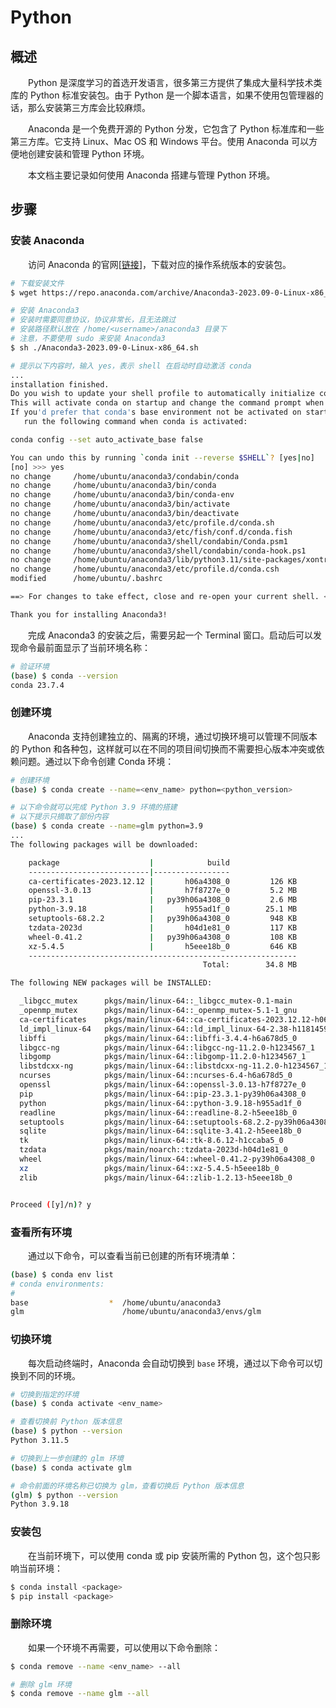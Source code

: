 # Python
## 概述
&emsp;&emsp;Python 是深度学习的首选开发语言，很多第三方提供了集成大量科学技术类库的 Python 标准安装包。由于 Python 是一个脚本语言，如果不使用包管理器的话，那么安装第三方库会比较麻烦。

&emsp;&emsp;Anaconda 是一个免费开源的 Python 分发，它包含了 Python 标准库和一些第三方库。它支持 Linux、Mac OS 和 Windows 平台。使用 Anaconda 可以方便地创建安装和管理 Python 环境。

&emsp;&emsp;本文档主要记录如何使用 Anaconda 搭建与管理 Python 环境。

## 步骤
### 安装 Anaconda
&emsp;&emsp;访问 Anaconda 的官网[[链接](https://www.anaconda.com/download#downloads)]，下载对应的操作系统版本的安装包。

```bash
# 下载安装文件
$ wget https://repo.anaconda.com/archive/Anaconda3-2023.09-0-Linux-x86_64.sh

# 安装 Anaconda3
# 安装时需要同意协议，协议非常长，且无法跳过
# 安装路径默认放在 /home/<username>/anaconda3 目录下
# 注意，不要使用 sudo 来安装 Anaconda3
$ sh ./Anaconda3-2023.09-0-Linux-x86_64.sh

# 提示以下内容时，输入 yes，表示 shell 在启动时自动激活 conda
...
installation finished.
Do you wish to update your shell profile to automatically initialize conda?
This will activate conda on startup and change the command prompt when activated.
If you'd prefer that conda's base environment not be activated on startup,
   run the following command when conda is activated:

conda config --set auto_activate_base false

You can undo this by running `conda init --reverse $SHELL`? [yes|no]
[no] >>> yes
no change     /home/ubuntu/anaconda3/condabin/conda
no change     /home/ubuntu/anaconda3/bin/conda
no change     /home/ubuntu/anaconda3/bin/conda-env
no change     /home/ubuntu/anaconda3/bin/activate
no change     /home/ubuntu/anaconda3/bin/deactivate
no change     /home/ubuntu/anaconda3/etc/profile.d/conda.sh
no change     /home/ubuntu/anaconda3/etc/fish/conf.d/conda.fish
no change     /home/ubuntu/anaconda3/shell/condabin/Conda.psm1
no change     /home/ubuntu/anaconda3/shell/condabin/conda-hook.ps1
no change     /home/ubuntu/anaconda3/lib/python3.11/site-packages/xontrib/conda.xsh
no change     /home/ubuntu/anaconda3/etc/profile.d/conda.csh
modified      /home/ubuntu/.bashrc

==> For changes to take effect, close and re-open your current shell. <==

Thank you for installing Anaconda3!
```

&emsp;&emsp;完成 Anaconda3 的安装之后，需要另起一个 Terminal 窗口。启动后可以发现命令最前面显示了当前环境名称：

```bash
# 验证环境
(base) $ conda --version
conda 23.7.4
```

### 创建环境
&emsp;&emsp;Anaconda 支持创建独立的、隔离的环境，通过切换环境可以管理不同版本的 Python 和各种包，这样就可以在不同的项目间切换而不需要担心版本冲突或依赖问题。通过以下命令创建 Conda 环境：

```bash
# 创建环境
(base) $ conda create --name=<env_name> python=<python_version>

# 以下命令就可以完成 Python 3.9 环境的搭建
# 以下提示只摘取了部份内容
(base) $ conda create --name=glm python=3.9
...
The following packages will be downloaded:

    package                    |            build
    ---------------------------|-----------------
    ca-certificates-2023.12.12 |       h06a4308_0         126 KB
    openssl-3.0.13             |       h7f8727e_0         5.2 MB
    pip-23.3.1                 |   py39h06a4308_0         2.6 MB
    python-3.9.18              |       h955ad1f_0        25.1 MB
    setuptools-68.2.2          |   py39h06a4308_0         948 KB
    tzdata-2023d               |       h04d1e81_0         117 KB
    wheel-0.41.2               |   py39h06a4308_0         108 KB
    xz-5.4.5                   |       h5eee18b_0         646 KB
    ------------------------------------------------------------
                                           Total:        34.8 MB

The following NEW packages will be INSTALLED:

  _libgcc_mutex      pkgs/main/linux-64::_libgcc_mutex-0.1-main 
  _openmp_mutex      pkgs/main/linux-64::_openmp_mutex-5.1-1_gnu 
  ca-certificates    pkgs/main/linux-64::ca-certificates-2023.12.12-h06a4308_0 
  ld_impl_linux-64   pkgs/main/linux-64::ld_impl_linux-64-2.38-h1181459_1 
  libffi             pkgs/main/linux-64::libffi-3.4.4-h6a678d5_0 
  libgcc-ng          pkgs/main/linux-64::libgcc-ng-11.2.0-h1234567_1 
  libgomp            pkgs/main/linux-64::libgomp-11.2.0-h1234567_1 
  libstdcxx-ng       pkgs/main/linux-64::libstdcxx-ng-11.2.0-h1234567_1 
  ncurses            pkgs/main/linux-64::ncurses-6.4-h6a678d5_0 
  openssl            pkgs/main/linux-64::openssl-3.0.13-h7f8727e_0 
  pip                pkgs/main/linux-64::pip-23.3.1-py39h06a4308_0 
  python             pkgs/main/linux-64::python-3.9.18-h955ad1f_0 
  readline           pkgs/main/linux-64::readline-8.2-h5eee18b_0 
  setuptools         pkgs/main/linux-64::setuptools-68.2.2-py39h06a4308_0 
  sqlite             pkgs/main/linux-64::sqlite-3.41.2-h5eee18b_0 
  tk                 pkgs/main/linux-64::tk-8.6.12-h1ccaba5_0 
  tzdata             pkgs/main/noarch::tzdata-2023d-h04d1e81_0 
  wheel              pkgs/main/linux-64::wheel-0.41.2-py39h06a4308_0 
  xz                 pkgs/main/linux-64::xz-5.4.5-h5eee18b_0 
  zlib               pkgs/main/linux-64::zlib-1.2.13-h5eee18b_0 


Proceed ([y]/n)? y
```

### 查看所有环境
&emsp;&emsp;通过以下命令，可以查看当前已创建的所有环境清单：

```bash
(base) $ conda env list
# conda environments:
#
base                  *  /home/ubuntu/anaconda3
glm                      /home/ubuntu/anaconda3/envs/glm
```

### 切换环境
&emsp;&emsp;每次启动终端时，Anaconda 会自动切换到 `base` 环境，通过以下命令可以切换到不同的环境。 

```bash
# 切换到指定的环境
(base) $ conda activate <env_name>

# 查看切换前 Python 版本信息
(base) $ python --version
Python 3.11.5

# 切换到上一步创建的 glm 环境
(base) $ conda activate glm

# 命令前面的环境名称已切换为 glm，查看切换后 Python 版本信息
(glm) $ python --version
Python 3.9.18
```

### 安装包
&emsp;&emsp;在当前环境下，可以使用 conda 或 pip 安装所需的 Python 包，这个包只影响当前环境：

```bash
$ conda install <package>
$ pip install <package>
```

### 删除环境
&emsp;&emsp;如果一个环境不再需要，可以使用以下命令删除：

```bash
$ conda remove --name <env_name> --all

# 删除 glm 环境
$ conda remove --name glm --all
```